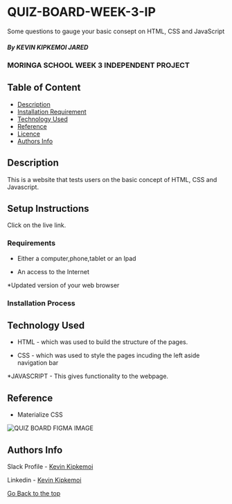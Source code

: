 # QUIZ-BOARD-WEEK-3-IP
Some questions to gauge your basic consept on HTML, CSS and JavaScript

##### By KEVIN KIPKEMOI JARED
### MORINGA SCHOOL WEEK 3 INDEPENDENT PROJECT

## Table of Content

+ [Description](#description)
+ [Installation Requirement](#Installation)
+ [Technology Used](#technology-used)
+ [Reference](#reference)
+ [Licence](#licence)
+ [Authors Info](#author-Info)

## Description
<p>This is  a website that tests users on the basic concept of HTML, CSS and Javascript.</p>

## Setup Instructions
Click on the live link.

### Requirements

* Either a computer,phone,tablet or an Ipad

* An access to the Internet

*Updated version of your web browser

### Installation Process


## Technology Used
* HTML - which was used to build the structure of the pages.

* CSS - which was used to style the pages incuding the left aside navigation bar

*JAVASCRIPT - This gives functionality to the webpage.

## Reference
* Materialize CSS


![QUIZ BOARD FIGMA IMAGE](https://images/quizborad.png)


## Authors Info

Slack Profile - [Kevin Kipkemoi](https://moringaclassroom.slack.com/team/U02UL5GBYBA)

Linkedin - [Kevin Kipkemoi](https://www.linkedin.com/in/kevin-kipkemoi-595088ba/)

[Go Back to the top](#portfolio)
